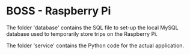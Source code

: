 <h1>BOSS - Raspberry Pi</h1>
<p>The folder 'database' contains the SQL file to set-up the local MySQL database used to temporarily store trips on the Raspberry Pi.</p>
<p>The folder 'service' contains the Python code for the actual application.</p>
